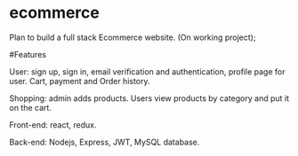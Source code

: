 # ecommerce


Plan to build a full stack Ecommerce website. (On working project);

#Features

User: sign up, sign in, email verification and authentication, profile page for user. Cart, payment and Order history.


Shopping: admin adds products. Users view products by category and put it on the cart.


Front-end: react, redux.


Back-end: Nodejs, Express, JWT, MySQL database.